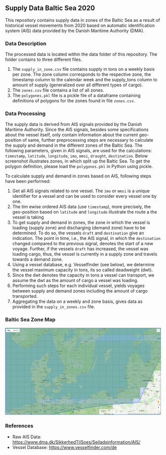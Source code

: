 ## Supply Data Baltic Sea 2020

This repository contains supply data in zones of the Baltic Sea as a result of historical vessel movements from 2020 based on automatic identification system (AIS) data provided by the Danish Maritime Authority (DMA).

### Data Description
The processed data is located within the data folder of this repository. The folder contains to three different files.

1. The `supply_in_zone.csv` file contains supply in tons on a weekly basis per zone. The zone column corresponds to the respective zone, the timestamp column to the calendar week and the supply_tons column to amount of supply (generalized over all different types of cargo).
2. The `zones.csv` file contains a list of all zones.
3. The `polygones.pkl` file is a pickle file of a dataframe containing definitions of polygons for the zones found in file `zones.csv`.

### Data Processing
The supply data is derived from AIS signals provided by the Danish Maritime Authority. Since the AIS signals, besides some specifications about the vessel itself, only contain information about the current geo-position of same, further preprocessing steps are necessary to calculate the supply and demand in the different zones of the Baltic Sea. The following parameters, given in AIS signals, are used for the calculations: `timestamp`, `latitude`, `longitude`, `imo`, `mmsi`, `draught`, `destination`. Below screenshot illustrates zones, in which split up the Baltic Sea. To get the polygon definition, please load the `polygones.pkl` in Python using pickle.

To calculate supply and demand in zones based on AIS, following steps have been performed:
1. Get all AIS signals related to one vessel. The `imo` or `mmsi` is a unique identifier for a vessel and can be used to consider every vessel one by one.
2. The tim ewise ordered AIS data (use `timestamp`), more precisely, the geo-position based on `latitude` and `longitude` illustrate the route a the vessel is taking
3. To get supply and demand in zones, the zone in which the vessel is loading (supply zone) and discharging (demand zone) have to be determined. To do so, the vessels `draft` and `destination` give an indication. The point in time, i.e., the AIS signal, in which the `destination` changed compared to the previous signal, denotes the start of a new voyage. Further, if the vessels `draft` has increased, the vessel was loading cargo, thus, the vessel is currently in a supply zone and travels towards a demand zone.
4. Using a vessel database, e.g. Vesselfinder (see below), we determine the vessel maximum capacity in tons, its so called deadweight (dwt).
5. Since the dwt denotes the capacity in tons a vessel can transport, we assume the dwt as the amount of cargo a vessel was loading.
6. Performing such steps for each individual vessel, yields voyages between supply and demand zones including the amount of cargo transported.
7. Aggregating the data on a weekly and zone basis, gives data as provided in the `supply_in_zones.csv` file.

### Baltic Sea Zone Map

![Map](./map.PNG?raw=true "Map")

### References

- Raw AIS Data: https://www.dma.dk/SikkerhedTilSoes/Sejladsinformation/AIS/
- Vessel Database: https://www.vesselfinder.com/de